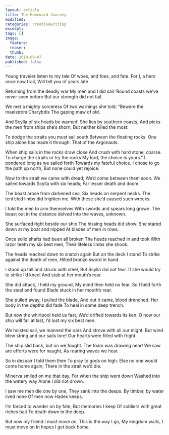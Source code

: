 ```yaml
---
layout: article
title: The Homeward Journey
modified:
categories: creativewriting
excerpt:
tags: []
image:
  feature:
  teaser:
  thumb:
date: 2010-09-07
published: false
---
```


Young traveler listen to my tale
Of woes, and foes, and fate.
For I, a hero once now frail,
Will tell you of years late
 
Returning from the deadly war
My men and I did sail
‘Round coasts we’ve never seen before
But our strength did not fail.
 
We met a mighty sorceress
Of two warnings she told:
“Beware the maelstrom Charybdis
The gaping maw of old.
 
And Scylla of six heads be warned!
She lies by southern coasts,
And picks the men from ships she’s shorn,
But neither killed the most:
 
To dodge the straits you must sail south
Between the floating rocks.
One ship alone has made it through:
That of the Argonauts.
 
When ship sails in the rocks draw close
And crush with hard stone, coarse.
To charge the straits or try the rocks
My lord, the choice is yours.”
I pondered long as we sailed forth
Towards my fateful choice.
I chose to go the path up north,
But none could yet rejoice.
 
Now to the strait we came with dread;
We’d come between them soon.
We sailed towards Scylla with six heads;
Far lesser death and doom.
 
The beast arose from darkened sea,
Six heads on serpent necks.
The tent’cled limbs did frighten me.
With these she’d caused such wrecks.
 
I told the men to arm themselves
With swords and spears long grown.
The beast out in the distance delved
Into the waves, unknown.
 
She surfaced right beside our ship
The hissing heads did show.
She stared down at my boat and nipped
At blades of men in rows.
 
Once solid shafts had been all broken
The heads reached in and took
With razor teeth my six best men,
Their lifeless limbs she shook.
 
 
The heads reached down to snatch again
But on the deck I stand
To strike against the death of men,
Hilted bronze sword in hand.
 
I stood up tall and struck with steel,
But Scylla did not fear.
If she would try to strike I’d kneel
And stab at her mouth’s rear.
 
She did attack, I held my ground,
My mind then held no fear.
So I held forth the steel and found
Blade stuck in her mouth’s rear.
 
She pulled away, I pulled the blade,
And out it came, blood drenched.
Her body in the depths did fade
To heal in some deep trench.
 
But now the whirlpool held us fast,
We’d drifted towards its ken.
O now our ship will fail at last,
I’d lost my six best men.
 
We hoisted sail, we manned the oars
And strove with all our might.
But wind blew string and our sails tore!
Our hearts were filled with fright.
 
 
The ship slid back, but on we fought.
The foam was drawing near!
We saw are efforts were for naught,
As roaring waves we hear.
 
So in despair I told them then
To pray to gods on high.
Else no one would come home again;
There in the strait we’d die.
 
Minerva smiled on me that day,
For when the ship went down
Washed into the watery way
Alone I did not drown.
 
I saw me men die one by one,
They sank into the deeps.
By timber, by water lived none
Of men now Hades keeps.
 
I’m forced to wander on by fate,
But memories I keep
Of soldiers with great riches bait
To death down in the deep.
 
But now my friend I must move on,
This is the way I go,
My kingdom waits, I must move on
In hopes I get back home.